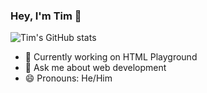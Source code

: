 ### Hey, I'm Tim 👋

![Tim's GitHub stats](https://github-readme-stats.vercel.app/api?username=TimNotHere&show_icons=true&theme=tokyonight)


- 🔭 Currently working on HTML Playground
- 💬 Ask me about web development
- 😄 Pronouns: He/Him
